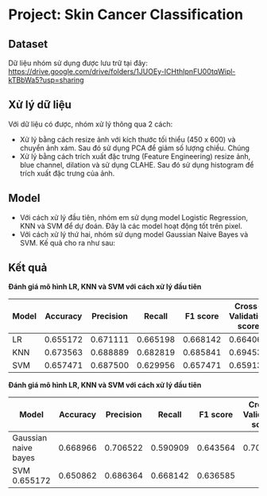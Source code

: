 # Project: Skin Cancer Classification
## Dataset 
Dữ liệu nhóm sử dụng được lưu trữ tại đây: https://drive.google.com/drive/folders/1JUOEy-ICHthIpnFU00tqWipl-kTBbWa5?usp=sharing
## Xử lý dữ liệu
Với dữ liệu có được, nhóm xử lý thông qua 2 cách:
- Xử lý bằng cách resize ảnh với kích thước tối thiểu (450 x 600) và chuyển ảnh xám. Sau đó sử dụng PCA để giảm số lượng chiều. Chúng 
- Xử lý bằng cách trích xuất đặc trưng (Feature Engineering) resize ảnh, blue channel, dilation và sử dụng CLAHE. Sau đó sử dụng histogram để trích xuất đặc trưng của ảnh.
## Model 
- Với cách xử lý đầu tiên, nhóm em sử dụng model Logistic Regression, KNN và SVM để dự đoán. Đây là các model hoạt động tốt trên pixel.
- Với cách xử lý thứ hai, nhóm sử dụng model Gaussian Naive Bayes và SVM. 
Kế quả cho ra như sau: 
## Kết quả 
<b> Đánh giá mô hình LR, KNN và SVM với cách xử lý đầu tiên </b> 

| Model | Accuracy | Precision | Recall | F1 score | Cross-Validation score |
| --- | --- | --- | --- | --- | --- |
| LR | 0.655172 | 0.671111 | 0.665198 | 0.668142 | 0.664065
| KNN | 0.673563 | 0.688889 | 0.682819 | 0.685841 | 0.694535 
| SVM	| 0.657471 | 0.687500	| 0.629956 | 0.657471 | 0.659134

<b> Đánh giá mô hình LR, KNN và SVM với cách xử lý đầu tiên </b>

| Model | Accuracy | Precision | Recall | F1 score | Cross-Validation score |
| --- | --- | --- | --- | --- | --- |
| Gaussian naive bayes | 0.668966	| 0.706522	| 0.590909	| 0.643564	| 0.703446
| SVM	0.655172	| 0.650862	| 0.686364	| 0.668142	| 0.636585
